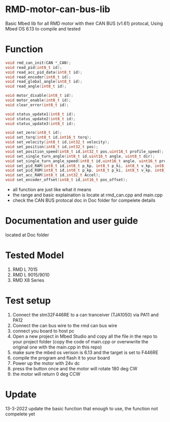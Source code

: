 # RMD-motor-can-bus-lib
Basic Mbed lib for all RMD motor with their CAN BUS (v1.61) protocal, Using Mbed OS 6.13 to compile and tested

# Function 
```cpp
void rmd_can_init(CAN *_CAN);
void read_pid(int8_t id);
void read_acc_pid_data(int8_t id);
void read_encoder(int8_t id);
void read_global_angle(int8_t id);
void read_angle(int8_t id);

void motor_disable(int8_t id);
void motor_enable(int8_t id);
void clear_error(int8_t id);

void status_update1(int8_t id);
void status_update2(int8_t id);
void status_update3(int8_t id);

void set_zero(int8_t id);
void set_torq(int8_t id,int16_t torq);
void set_velocity(int8_t id,int32_t velocity);
void set_position(int8_t id,int32_t pos);
void set_position_speed(int8_t id,int32_t pos,uint16_t profile_speed);
void set_single_turn_angle(int8_t id,uint16_t angle, uint8_t dir);
void set_single_turn_angle_speed(int8_t id,uint16_t angle, uint16_t profile_speed, uint8_t dir);
void set_pid_RAM(int8_t id,int8_t p_kp, int8_t p_ki, int8_t v_kp, int8_t v_ki, int8_t i_kp, int8_t i_ki);
void set_pid_ROM(int8_t id,int8_t p_kp, int8_t p_ki, int8_t v_kp, int8_t v_ki, int8_t i_kp, int8_t i_ki);
void set_acc_RAM(int8_t id,int32_t Accel);
void set_encoder_offset(int8_t id,int16_t pos_offset);
```
* all function are just like what it means
* the range and basic explaination is locate at rmd_can.cpp and main.cpp
* check the CAN BUS protocal doc in Doc folder for compelete details

# Documentation and user guide 
located at Doc folder

# Tested Model 
1. RMD L 7015 
2. RMD L 9015/9010
3. RMD X8 Series
 
# Test setup 
1. Connect the stm32F446RE to a can tranceiver (TJA1050) via PA11 and PA12
2. Connect the can bus wire to the rmd can bus wire
3. connect you board to host pc
4. Open a new project in Mbed Studio and copy all the file in the repo to your project folder (copy the code of main.cpp or overwwrite the original one with the main.cpp in this repo) 
5. make sure the mbed os verison is 6.13 and the target is set to F446RE
6. compile the program and flash it to your board   
7. Power up the motor with 24v dc 
8. press the button once and the motor will rotate 180 deg CW 
9. the motor will return 0 deg CCW

# Update 
13-3-2022 update the basic function that enough to use, the function not compelete yet
